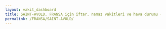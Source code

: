 ```yaml
---
layout: vakit_dashboard
title: SAINT-AVOLD, FRANSA için iftar, namaz vakitleri ve hava durumu - ilçe/eyalet seç
permalink: /FRANSA/SAINT-AVOLD/
---
```


<script type="text/javascript">
  var GLOBAL_COUNTRY = 'FRANSA';
  var GLOBAL_CITY = 'SAINT-AVOLD';
  var GLOBAL_STATE = '';
  var lat = 72;
  var lon = 21;
</script>
